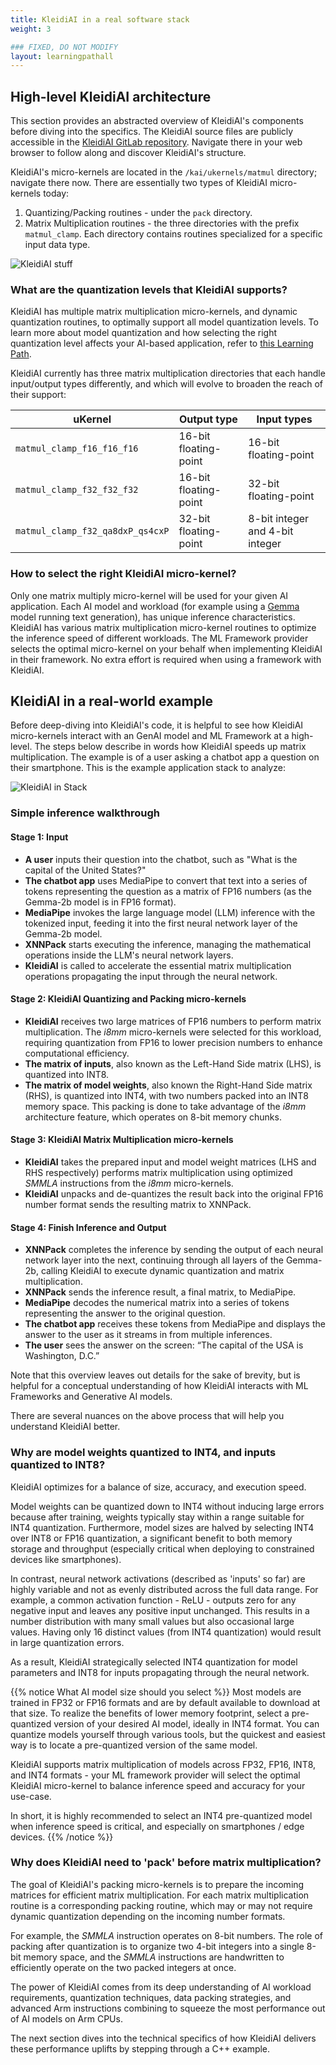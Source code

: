 ```yaml
---
title: KleidiAI in a real software stack
weight: 3

### FIXED, DO NOT MODIFY
layout: learningpathall
---
```


## High-level KleidiAI architecture
This section provides an abstracted overview of KleidiAI's components before diving into the specifics. The KleidiAI source files are publicly accessible in the [KleidiAI GitLab repository](https://gitlab.arm.com/kleidi/kleidiai). Navigate there in your web browser to follow along and discover KleidiAI's structure.

KleidiAI's micro-kernels are located in the `/kai/ukernels/matmul` directory; navigate there now. There are essentially two types of KleidiAI micro-kernels today:
1. Quantizing/Packing routines    - under the `pack` directory.
2. Matrix Multiplication routines - the three directories with the prefix `matmul_clamp`. Each directory contains routines specialized for a specific input data type.


![KleidiAI stuff](KleidiAI-src.JPG "KleidiAI src directory")

### What are the quantization levels that KleidiAI supports?
KleidiAI has multiple matrix multiplication micro-kernels, and dynamic quantization routines, to optimally support all model quantization levels. To learn more about model quantization and how selecting the right quantization level affects your AI-based application, refer to [this Learning Path](https://learn.arm.com/learning-paths/servers-and-cloud-computing/llama-cpu/llama-chatbot#quantization-format).

KleidiAI currently has three matrix multiplication directories that each handle input/output types differently, and which will evolve to broaden the reach of their support:

| uKernel                           |  Output type     | Input types     |
| ---------                         | -----------------   | --------------  | 
| `matmul_clamp_f16_f16_f16`        | 16-bit floating-point | 16-bit floating-point |
| `matmul_clamp_f32_f32_f32`        | 16-bit floating-point | 32-bit floating-point |
| `matmul_clamp_f32_qa8dxP_qs4cxP`  | 32-bit floating-point | 8-bit integer and 4-bit integer |

### How to select the right KleidiAI micro-kernel?

Only one matrix multiply micro-kernel will be used for your given AI application. Each AI model and workload (for example using a [Gemma](https://huggingface.co/blog/gemma) model running text generation), has unique inference characteristics. KleidiAI has various matrix multiplication micro-kernel routines to optimize the inference speed of different workloads. The ML Framework provider selects the optimal micro-kernel on your behalf when implementing KleidiAI in their framework. No extra effort is required when using a framework with KleidiAI.

## KleidiAI in a real-world example 
Before deep-diving into KleidiAI's code, it is helpful to see how KleidiAI micro-kernels interact with an GenAI model and ML Framework at a high-level. The steps below describe in words how KleidiAI speeds up matrix multiplication. The example is of a user asking a chatbot app a question on their smartphone. This is the example application stack to analyze:

![KleidiAI in Stack](sw-stack.png "KleidiAI in a real-world software stack.")

### Simple inference walkthrough

#### Stage 1: Input
* **A user** inputs their question into the chatbot, such as "What is the capital of the United States?"
* **The chatbot app** uses MediaPipe to convert that text into a series of tokens representing the question as a matrix of FP16 numbers (as the Gemma-2b model is in FP16 format). 
* **MediaPipe** invokes the large language model (LLM) inference with the tokenized input, feeding it into the first neural network layer of the Gemma-2b model.
* **XNNPack** starts executing the inference, managing the mathematical operations inside the LLM's neural network layers. 
* **KleidiAI** is called to accelerate the essential matrix multiplication operations propagating the input through the neural network.

#### Stage 2: KleidiAI Quantizing and Packing micro-kernels
* **KleidiAI** receives two large matrices of FP16 numbers to perform matrix multiplication. The *i8mm* micro-kernels were selected for this workload, requiring quantization from FP16 to lower precision numbers to enhance computational efficiency.
* **The matrix of inputs**, also known as the Left-Hand Side matrix (LHS), is quantized into INT8.
* **The matrix of model weights**, also known the Right-Hand Side matrix (RHS), is quantized into INT4, with two numbers packed into an INT8 memory space. This packing is done to take advantage of the *i8mm* architecture feature, which operates on 8-bit memory chunks.

#### Stage 3: KleidiAI Matrix Multiplication micro-kernels
* **KleidiAI** takes the prepared input and model weight matrices (LHS and RHS respectively) performs matrix multiplication using optimized *SMMLA* instructions from the *i8mm* micro-kernels.
* **KleidiAI** unpacks and de-quantizes the result back into the original FP16 number format sends the resulting matrix to XNNPack.

#### Stage 4: Finish Inference and Output
* **XNNPack** completes the inference by sending the output of each neural network layer into the next, continuing through all layers of the Gemma-2b, calling KleidiAI to execute dynamic quantization and matrix multiplication.
* **XNNPack** sends the inference result, a final matrix, to MediaPipe.
* **MediaPipe** decodes the numerical matrix into a series of tokens representing the answer to the original question.
* **The chatbot app** receives these tokens from MediaPipe and displays the answer to the user as it streams in from multiple inferences. 
* **The user** sees the answer on the screen: “The capital of the USA is Washington, D.C.”


Note that this overview leaves out details for the sake of brevity, but is helpful for a conceptual understanding of how KleidiAI interacts with ML Frameworks and Generative AI models.

There are several nuances on the above process that will help you understand KleidiAI better.


### Why are model weights quantized to INT4, and inputs quantized to INT8?
KleidiAI optimizes for a balance of size, accuracy, and execution speed.

Model weights can be quantized down to INT4 without inducing large errors because after training, weights typically stay within a range suitable for INT4 quantization. Furthermore, model sizes are halved by selecting INT4 over INT8 or FP16 quantization, a significant benefit to both memory storage and throughput (especially critical when deploying to constrained devices like smartphones).

In contrast, neural network activations (described as 'inputs' so far) are highly variable and not as evenly distributed across the full data range. For example, a common activation function - ReLU - outputs zero for any negative input and leaves any positive input unchanged. This results in a number distribution with many small values but also occasional large values. Having only 16 distinct values (from INT4 quantization) would result in large quantization errors. 

As a result, KleidiAI strategically selected INT4 quantization for model parameters and INT8 for inputs propagating through the neural network. 

{{% notice What AI model size should you select %}}
Most models are trained in FP32 or FP16 formats and are by default available to download at that size. To realize the benefits of lower memory footprint, select a pre-quantized version of your desired AI model, ideally in INT4 format. You can quantize models yourself through various tools, but the quickest and easiest way is to locate a pre-quantized version of the same model.

KleidiAI supports matrix multiplication of models across FP32, FP16, INT8, and INT4 formats - your ML framework provider will select the optimal KleidiAI micro-kernel to balance inference speed and accuracy for your use-case. 

In short, it is highly recommended to select an INT4 pre-quantized model when inference speed is critical, and especially on smartphones / edge devices.
{{% /notice %}}



### Why does KleidiAI need to 'pack' before matrix multiplication?
The goal of KleidiAI's packing micro-kernels is to prepare the incoming matrices for efficient matrix multiplication. For each matrix multiplication routine is a corresponding packing routine, which may or may not require dynamic quantization depending on the incoming number formats. 

For example, the *SMMLA* instruction operates on 8-bit numbers. The role of packing after quantization is to organize two 4-bit integers into a single 8-bit memory space, and the *SMMLA* instructions are handwritten to efficiently operate on the two packed integers at once.

The power of KleidiAI comes from its deep understanding of AI workload requirements, quantization techniques, data packing strategies, and advanced Arm instructions combining to squeeze the most performance out of AI models on Arm CPUs.

The next section dives into the technical specifics of how KleidiAI delivers these performance uplifts by stepping through a C++ example.
